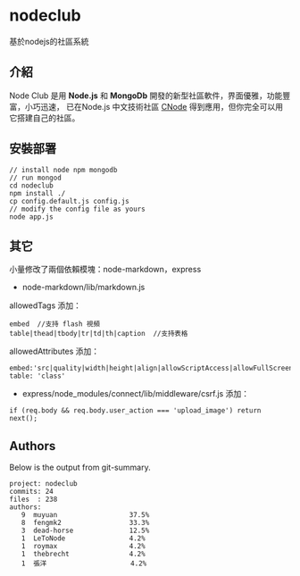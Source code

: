 # nodeclub

基於nodejs的社區系統

## 介紹

Node Club 是用 **Node.js** 和 **MongoDb** 開發的新型社區軟件，界面優雅，功能豐富，小巧迅速，
已在Node.js 中文技術社區 [CNode](http://cnodejs.org) 得到應用，但你完全可以用它搭建自己的社區。

## 安裝部署

```
// install node npm mongodb  
// run mongod
cd nodeclub
npm install ./
cp config.default.js config.js
// modify the config file as yours
node app.js
```
    
## 其它

小量修改了兩個依賴模塊：node-markdown，express
 
* node-markdown/lib/markdown.js  

allowedTags 添加：

```   
embed  //支持 flash 視頻
table|thead|tbody|tr|td|th|caption  //支持表格
```
   
allowedAttributes 添加：

```   
embed:'src|quality|width|height|align|allowScriptAccess|allowFullScreen|mode|type'
table: 'class'
```

* express/node_modules/connect/lib/middleware/csrf.js 添加：

```
if (req.body && req.body.user_action === 'upload_image') return next();
```

## Authors
Below is the output from git-summary.

```
project: nodeclub
commits: 24
files  : 238
authors: 
   9  muyuan                  37.5%
   8  fengmk2                 33.3%
   3  dead-horse              12.5%
   1  LeToNode                4.2%
   1  roymax                  4.2%
   1  thebrecht               4.2%
   1  張洋                     4.2%
```
